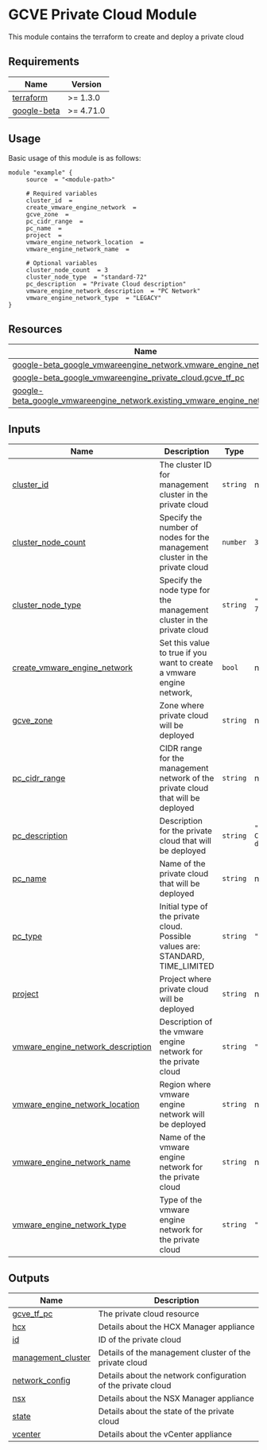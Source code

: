 # GCVE Private Cloud Module

This module contains the terraform to create and deploy a private cloud 

<!-- BEGIN_AUTOMATED_TF_DOCS_BLOCK -->
## Requirements

| Name | Version |
|------|---------|
| <a name="requirement_terraform"></a> [terraform](#requirement\_terraform) | >= 1.3.0 |
| <a name="requirement_google-beta"></a> [google-beta](#requirement\_google-beta) | >= 4.71.0 |

## Usage
Basic usage of this module is as follows:

```hcl
module "example" {
	 source  = "<module-path>"

	 # Required variables
	 cluster_id  = 
	 create_vmware_engine_network  = 
	 gcve_zone  = 
	 pc_cidr_range  = 
	 pc_name  = 
	 project  = 
	 vmware_engine_network_location  = 
	 vmware_engine_network_name  = 

	 # Optional variables
	 cluster_node_count  = 3
	 cluster_node_type  = "standard-72"
	 pc_description  = "Private Cloud description"
	 vmware_engine_network_description  = "PC Network"
	 vmware_engine_network_type  = "LEGACY"
}
```

## Resources

| Name | Type |
|------|------|
| [google-beta_google_vmwareengine_network.vmware_engine_network](https://registry.terraform.io/providers/hashicorp/google-beta/latest/docs/resources/google_vmwareengine_network) | resource |
| [google-beta_google_vmwareengine_private_cloud.gcve_tf_pc](https://registry.terraform.io/providers/hashicorp/google-beta/latest/docs/resources/google_vmwareengine_private_cloud) | resource |
| [google-beta_google_vmwareengine_network.existing_vmware_engine_network](https://registry.terraform.io/providers/hashicorp/google-beta/latest/docs/data-sources/google_vmwareengine_network) | data source |

## Inputs

| Name | Description | Type | Default | Required |
|------|-------------|------|---------|:--------:|
| <a name="input_cluster_id"></a> [cluster\_id](#input\_cluster\_id) | The cluster ID for management cluster in the private cloud | `string` | n/a | yes |
| <a name="input_cluster_node_count"></a> [cluster\_node\_count](#input\_cluster\_node\_count) | Specify the number of nodes for the management cluster in the private cloud | `number` | `3` | no |
| <a name="input_cluster_node_type"></a> [cluster\_node\_type](#input\_cluster\_node\_type) | Specify the node type for the management cluster in the private cloud | `string` | `"standard-72"` | no |
| <a name="input_create_vmware_engine_network"></a> [create\_vmware\_engine\_network](#input\_create\_vmware\_engine\_network) | Set this value to true if you want to create a vmware engine network, | `bool` | n/a | yes |
| <a name="input_gcve_zone"></a> [gcve\_zone](#input\_gcve\_zone) | Zone where private cloud will be deployed | `string` | n/a | yes |
| <a name="input_pc_cidr_range"></a> [pc\_cidr\_range](#input\_pc\_cidr\_range) | CIDR range for the management network of the private cloud that will be deployed | `string` | n/a | yes |
| <a name="input_pc_description"></a> [pc\_description](#input\_pc\_description) | Description for the private cloud that will be deployed | `string` | `"Private Cloud description"` | no |
| <a name="input_pc_name"></a> [pc\_name](#input\_pc\_name) | Name of the private cloud that will be deployed | `string` | n/a | yes |
| <a name="input_pc_type"></a> [pc\_type](#input\_pc\_type) | Initial type of the private cloud. Possible values are: STANDARD, TIME_LIMITED | `string` | `"STANDARD"`  | no |
| <a name="input_project"></a> [project](#input\_project) | Project where private cloud will be deployed | `string` | n/a | yes |
| <a name="input_vmware_engine_network_description"></a> [vmware\_engine\_network\_description](#input\_vmware\_engine\_network\_description) | Description of the vmware engine network for the private cloud | `string` | `"PC Network"` | no |
| <a name="input_vmware_engine_network_location"></a> [vmware\_engine\_network\_location](#input\_vmware\_engine\_network\_location) | Region where vmware engine network will be deployed | `string` | n/a | yes |
| <a name="input_vmware_engine_network_name"></a> [vmware\_engine\_network\_name](#input\_vmware\_engine\_network\_name) | Name of the vmware engine network for the private cloud | `string` | n/a | yes |
| <a name="input_vmware_engine_network_type"></a> [vmware\_engine\_network\_type](#input\_vmware\_engine\_network\_type) | Type of the vmware engine network for the private cloud | `string` | `"LEGACY"` | no |

## Outputs

| Name | Description |
|------|-------------|
| <a name="output_gcve_tf_pc"></a> [gcve\_tf\_pc](#output\_gcve\_tf\_pc) | The private cloud resource |
| <a name="output_hcx"></a> [hcx](#output\_hcx) | Details about the HCX Manager appliance |
| <a name="output_id"></a> [id](#output\_id) | ID of the private cloud |
| <a name="output_management_cluster"></a> [management\_cluster](#output\_management\_cluster) | Details of the management cluster of the private cloud |
| <a name="output_network_config"></a> [network\_config](#output\_network\_config) | Details about the network configuration of the private cloud |
| <a name="output_nsx"></a> [nsx](#output\_nsx) | Details about the NSX Manager appliance |
| <a name="output_state"></a> [state](#output\_state) | Details about the state of the private cloud |
| <a name="output_vcenter"></a> [vcenter](#output\_vcenter) | Details about the vCenter appliance |

<!-- END_AUTOMATED_TF_DOCS_BLOCK -->
